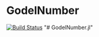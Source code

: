 # GodelNumber

[![Build Status](https://github.com/lllx125/GodelNumber.jl/actions/workflows/CI.yml/badge.svg?branch=master)](https://github.com/lllx125/GodelNumber.jl/actions/workflows/CI.yml?query=branch%3Amaster)
"# GodelNumber.jl" 
